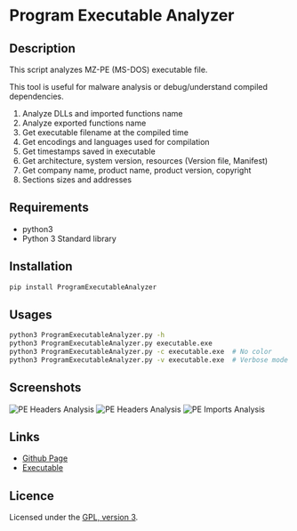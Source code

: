 # Program Executable Analyzer

## Description

This script analyzes MZ-PE (MS-DOS) executable file.

This tool is useful for malware analysis or debug/understand compiled dependencies.

 1. Analyze DLLs and imported functions name
 2. Analyze exported functions name
 3. Get executable filename at the compiled time
 4. Get encodings and languages used for compilation
 5. Get timestamps saved in executable
 6. Get architecture, system version, resources (Version file, Manifest)
 7. Get company name, product name, product version, copyright
 8. Sections sizes and addresses

## Requirements

 - python3
 - Python 3 Standard library

## Installation

```bash
pip install ProgramExecutableAnalyzer
```

## Usages

```bash
python3 ProgramExecutableAnalyzer.py -h
python3 ProgramExecutableAnalyzer.py executable.exe
python3 ProgramExecutableAnalyzer.py -c executable.exe  # No color
python3 ProgramExecutableAnalyzer.py -v executable.exe  # Verbose mode
```

## Screenshots

![PE Headers Analysis](https://mauricelambert.github.io/info/python/security/PEheaders.png "PE Headers Analysis")
![PE Headers Analysis](https://mauricelambert.github.io/info/python/security/PEversion.png "PE Version Analysis")
![PE Imports Analysis](https://mauricelambert.github.io/info/python/security/PEimports.png "PE Imports Analysis")

## Links

 - [Github Page](https://github.com/mauricelambert/ProgramExecutableAnalyzer/)
 - [Executable](https://mauricelambert.github.io/info/python/security/ProgramExecutableAnalyzer.pyz)

## Licence

Licensed under the [GPL, version 3](https://www.gnu.org/licenses/).
